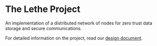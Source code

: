 # The Lethe Project

An implementation of a distributed network of nodes for zero trust data storage and secure communications.

For detailed information on the project, read our [design document](https://github.com/LetheProject/LetheDocumentation/wiki/Design-Document).
